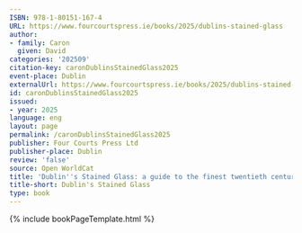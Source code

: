 ```yaml
---
ISBN: 978-1-80151-167-4
URL: https://www.fourcourtspress.ie/books/2025/dublins-stained-glass
author:
- family: Caron
  given: David
categories: '202509'
citation-key: caronDublinsStainedGlass2025
event-place: Dublin
externalUrl: https://www.fourcourtspress.ie/books/2025/dublins-stained-glass
id: caronDublinsStainedGlass2025
issued:
- year: 2025
language: eng
layout: page
permalink: /caronDublinsStainedGlass2025
publisher: Four Courts Press Ltd
publisher-place: Dublin
review: 'false'
source: Open WorldCat
title: 'Dublin''s Stained Glass: a guide to the finest twentieth century windows'
title-short: Dublin's Stained Glass
type: book
---
```

{% include bookPageTemplate.html %}